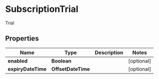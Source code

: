 

# SubscriptionTrial

Trial

## Properties

| Name | Type | Description | Notes |
|------------ | ------------- | ------------- | -------------|
|**enabled** | **Boolean** |  |  [optional] |
|**expiryDateTime** | **OffsetDateTime** |  |  [optional] |



